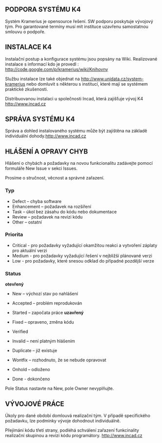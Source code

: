 ## PODPORA SYSTÉMU K4 ##
Systém Kramerius je opensource řešení.
SW podporu poskytuje vývojový tým.
Pro garantované termíny musí mít instituce uzavřenu samostatnou smlouvu o podpoře.

## INSTALACE K4 ##
Instalační postup a konfigurace systému jsou popsány na Wiki.
Realizované instalace s informací kdo je provedl : http://code.google.com/p/kramerius/wiki/Knihovny

Službu instalace lze také objednat na http://www.unidata.cz/system-kramerius nebo domluvit s některou s institucí, které mají se systémem praktické zkušenosti.

Distribuovanou instalaci u společnosti Incad, která zajišťuje vývoj K4 http://www.incad.cz

## SPRÁVA SYSTÉMU K4 ##
Správa a dohled instalovaného systému může být zajištěna na základě individuální dohody.http://www.incad.cz

## HLÁŠENÍ A OPRAVY CHYB ##
Hlášení o chybách a požadavky na novou funkcionalitu zadávejte pomocí formuláře New Issue v sekci Issues.

Prosíme o stručnost, věcnost a správné zařazení.

### Typ ###
  * Defect – chyba software
  * Enhancement – požadavek na rozšíření
  * Task – úkol bez zásahu do kódu nebo dokumentace
  * Review – požadavek na revizi kódu
  * Other – ostatní

### Priorita ###
  * Critical - pro požadavky vyžadující okamžitou reakci a vytvoření záplaty pro aktuální verzi
  * Medium - pro požadavky vyžadující řešení v nejbližší plánované verzi
  * Low - pro požadavky, které snesou odklad do případné pozdější verze

### Status ###
**otevřený**

  * New – výchozí stav po nahlášení
  * Accepted – problém reprodukován
  * Started – započata práce
**uzavřený**

  * Fixed – opraveno, změna kódu
  * Verified
  * Invalid – není platným hlášením
  * Duplicate – již existuje
  * Wontfix – rozhodnuto, že se nebude opravovat
  * Onhold – odloženo
  * Done - dokončeno

Pole Status nastavte na New, pole Owner nevyplňujte.

## VÝVOJOVÉ PRÁCE ##
Úkoly pro dané období domlouvá realizační tým.
V případě specifického požadavku, lze podmínky vývoje dohodnout individuálně.

Přejímání kódu třetí strany, podléhá schválení zařazení funkcinality realizační skupinou a revizi kódu programátory.
http://www.incad.cz